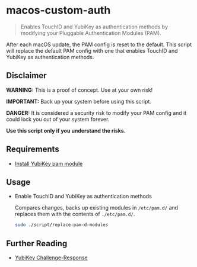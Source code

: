 # macos-custom-auth

> Enables TouchID and YubiKey as authentication methods by modifying your Pluggable Authentication Modules (PAM).

After each macOS update, the PAM config is reset to the default. This script will replace the default PAM config with one that enables TouchID and YubiKey as authentication methods.

## Disclaimer

**WARNING:** This is a proof of concept. Use at your own risk!

**IMPORTANT:** Back up your system before using this script.

**DANGER:** It is considered a security risk to modify your PAM config and it could lock you out of your system forever.

**Use this script only if you understand the risks.**

## Requirements

- [Install YubiKey pam module](https://formulae.brew.sh/formula/pam_yubico)

## Usage

- Enable TouchID and YubiKey as authentication methods

    Compares changes, backs up existing modules in `/etc/pam.d/` and replaces them with the contents of `./etc/pam.d/`.

    ```sh
    sudo ./script/replace-pam-d-modules
    ```

## Further Reading

- [YubiKey Challenge-Response](https://developers.yubico.com/yubico-pam/Authentication_Using_Challenge-Response.html)
